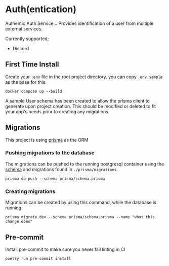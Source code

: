 # Auth(entication)

Authentic Auth Service... Provides identification of a user from multiple external services.

Currently supported;
- Discord

## First Time Install

Create your `.env` file in the root project directory, you can copy `.env.sample` as the base for this.

`docker compose up --build`

A sample User schema has been created to allow the prisma client to generate upon project creation. This should be
modified or deleted to fit your app's needs prior to creating any migrations.

## Migrations
This project is using [prisma](https://www.prisma.io/) as the ORM

### Pushing migrations to the database
The migrations can be pushed to the running postgresql container using the
[schema](./prisma/schema.prisma) and migrations found in `./prisma/migrations`.

```shell
prisma db push --schema prisma/schema.prisma
```

### Creating migrations
Migrations can be created by using this command, while the database is running.

```shell
prisma migrate dev --schema prisma/schema.prisma --name "what this change does"
```

## Pre-commit
Install pre-commit to make sure you never fail linting in CI
```shell
poetry run pre-commit install
```

